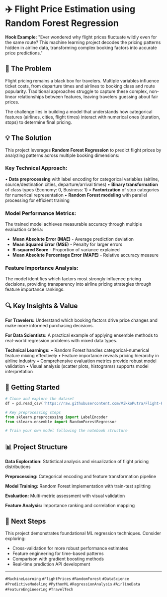 # ✈️ Flight Price Estimation using Random Forest Regression

**Hook Example:** "Ever wondered why flight prices fluctuate wildly even for the same route? This machine learning project decodes the pricing patterns hidden in airline data, transforming complex booking factors into accurate price predictions."

## 🎯 The Problem

Flight pricing remains a black box for travelers. Multiple variables influence ticket costs, from departure times and airlines to booking class and route popularity. Traditional approaches struggle to capture these complex, non-linear relationships between features, leaving travelers guessing about fair prices.

The challenge lies in building a model that understands how categorical features (airlines, cities, flight times) interact with numerical ones (duration, stops) to determine final pricing.

## 💡 The Solution

This project leverages **Random Forest Regression** to predict flight prices by analyzing patterns across multiple booking dimensions:

### Key Technical Approach:
• **Data preprocessing** with label encoding for categorical variables (airline, source/destination cities, departure/arrival times)
• **Binary transformation** of class types (Economy: 0, Business: 1) 
• **Factorization** of stop categories for numerical representation
• **Random Forest modeling** with parallel processing for efficient training

### Model Performance Metrics:
The trained model achieves measurable accuracy through multiple evaluation criteria:
- **Mean Absolute Error (MAE)** - Average prediction deviation
- **Mean Squared Error (MSE)** - Penalty for larger errors  
- **R-squared Score** - Proportion of variance explained
- **Mean Absolute Percentage Error (MAPE)** - Relative accuracy measure

### Feature Importance Analysis:
The model identifies which factors most strongly influence pricing decisions, providing transparency into airline pricing strategies through feature importance rankings.

## 🔍 Key Insights & Value

**For Travelers:** Understand which booking factors drive price changes and make more informed purchasing decisions.

**For Data Scientists:** A practical example of applying ensemble methods to real-world regression problems with mixed data types.

**Technical Learnings:**
• Random Forest handles categorical-numerical feature mixing effectively
• Feature importance reveals pricing hierarchy in airline industry
• Comprehensive evaluation metrics provide robust model validation
• Visual analysis (scatter plots, histograms) supports model interpretation

## 🚀 Getting Started

```python
# Clone and explore the dataset
df = pd.read_csv('https://raw.githubusercontent.com/VikkoPutra/Flight-Price-Estimation/refs/heads/main/Clean_Dataset.csv')

# Key preprocessing steps
from sklearn.preprocessing import LabelEncoder
from sklearn.ensemble import RandomForestRegressor

# Train your own model following the notebook structure
```

## 📊 Project Structure

**Data Exploration:** Statistical analysis and visualization of flight pricing distributions

**Preprocessing:** Categorical encoding and feature transformation pipeline  

**Model Training:** Random Forest implementation with train-test splitting

**Evaluation:** Multi-metric assessment with visual validation

**Feature Analysis:** Importance ranking and correlation mapping

## 🤝 Next Steps

This project demonstrates foundational ML regression techniques. Consider exploring:
- Cross-validation for more robust performance estimates
- Feature engineering for time-based patterns  
- Comparison with gradient boosting methods
- Real-time prediction API development

---

`#MachineLearning` `#FlightPrices` `#RandomForest` `#DataScience` `#PredictiveModeling` `#PythonML` `#RegressionAnalysis` `#AirlineData` `#FeatureEngineering` `#TravelTech`
